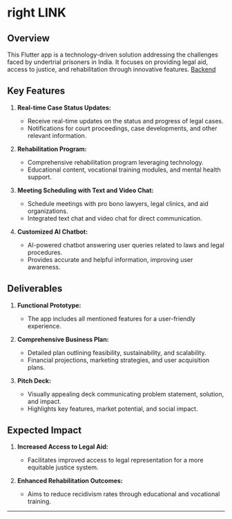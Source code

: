 # right LINK

## Overview

This Flutter app is a technology-driven solution addressing the challenges faced by undertrial prisoners in India. It focuses on providing legal aid, access to justice, and rehabilitation through innovative features.
[Backend](https://github.com/AVtheking/Justice_link-backend)
## Key Features

1. **Real-time Case Status Updates:**
   - Receive real-time updates on the status and progress of legal cases.
   - Notifications for court proceedings, case developments, and other relevant information.

2. **Rehabilitation Program:**
   - Comprehensive rehabilitation program leveraging technology.
   - Educational content, vocational training modules, and mental health support.

3. **Meeting Scheduling with Text and Video Chat:**
   - Schedule meetings with pro bono lawyers, legal clinics, and aid organizations.
   - Integrated text chat and video chat for direct communication.

4. **Customized AI Chatbot:**
   - AI-powered chatbot answering user queries related to laws and legal procedures.
   - Provides accurate and helpful information, improving user awareness.

## Deliverables

1. **Functional Prototype:**
   - The app includes all mentioned features for a user-friendly experience.

2. **Comprehensive Business Plan:**
   - Detailed plan outlining feasibility, sustainability, and scalability.
   - Financial projections, marketing strategies, and user acquisition plans.

3. **Pitch Deck:**
   - Visually appealing deck communicating problem statement, solution, and impact.
   - Highlights key features, market potential, and social impact.

## Expected Impact

1. **Increased Access to Legal Aid:**
   - Facilitates improved access to legal representation for a more equitable justice system.

2. **Enhanced Rehabilitation Outcomes:**
   - Aims to reduce recidivism rates through educational and vocational training.

---

